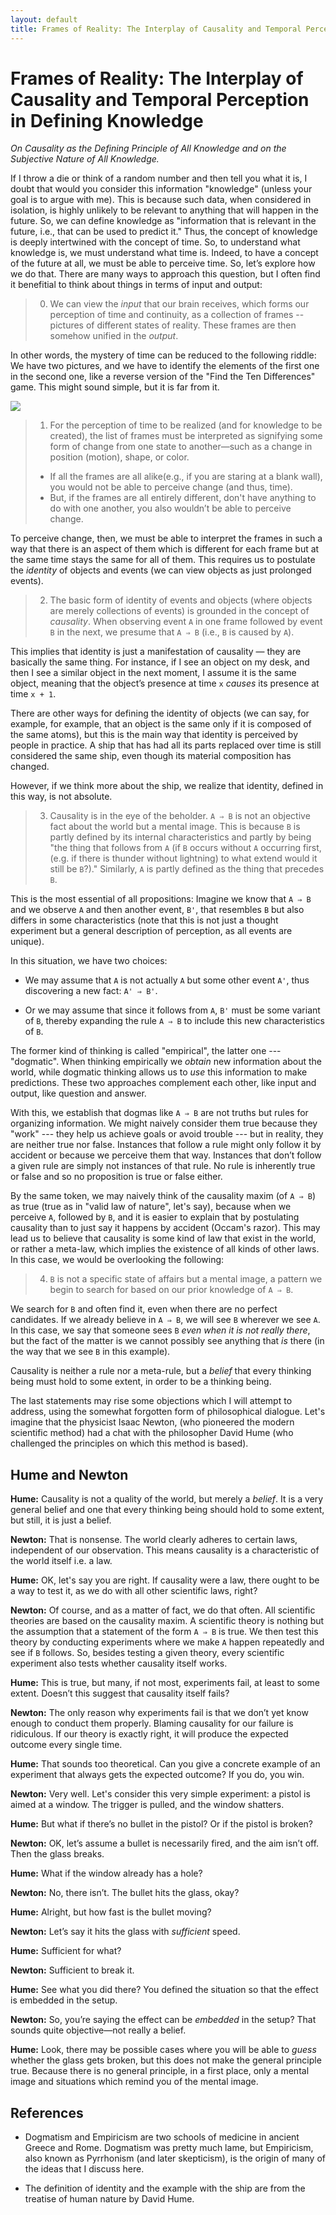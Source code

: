 ```yaml
---
layout: default
title: Frames of Reality: The Interplay of Causality and Temporal Perception in Defining Knowledge
---
```


# Frames of Reality: The Interplay of Causality and Temporal Perception in Defining Knowledge

_On Causality as the Defining Principle of All Knowledge and on the Subjective Nature of All Knowledge._

If I throw a die or think of a random number and then tell you what it is, I doubt that would you consider this information "knowledge" (unless your goal is to argue with me). This is because such data, when considered in isolation, is highly unlikely to be relevant to anything that will happen in the future. So, we can define knowledge as "information that is relevant in the future, i.e., that can be used to predict it." Thus, the concept of knowledge is deeply intertwined with the concept of time. So, to understand what knowledge is, we must understand what time is. Indeed, to have a concept of the future at all, we must be able to perceive time. So, let’s explore how we do that. There are many ways to approach this question, but I often find it benefitial to think about things in terms of input and output:

> 0.  We can view the _input_ that our brain receives, which forms our perception of time and continuity, as a collection of frames -- pictures of different states of reality. These frames are then somehow unified in the _output_.

In other words, the mystery of time can be reduced to the following riddle: We have two pictures, and we have to identify the elements of the first one in the second one, like a reverse version of the "Find the Ten Differences" game. This might sound simple, but it is far from it.

![](_images/pictures.png)

> 1.  For the perception of time to be realized (and for knowledge to be created), the list of frames must be interpreted as signifying some form of change from one state to another—such as a change in position (motion), shape, or color.
>
> - If all the frames are all alike(e.g., if you are staring at a blank wall), you would not be able to perceive change (and thus, time).
> - But, if the frames are all entirely different, don't have anything to do with one another, you also wouldn’t be able to perceive change.

To perceive change, then, we must be able to interpret the frames in such a way that there is an aspect of them which is different for each frame but at the same time stays the same for all of them. This requires us to postulate the _identity_ of objects and events (we can view objects as just prolonged events).

> 2. The basic form of identity of events and objects (where objects are merely collections of events) is grounded in the concept of _causality_. When observing event `A` in one frame followed by event `B` in the next, we presume that `A ⇒ B` (i.e., `B` is caused by `A`).

This implies that identity is just a manifestation of causality — they are basically the same thing. For instance, if I see an object on my desk, and then I see a similar object in the next moment, I assume it is the same object, meaning that the object’s presence at time `x` _causes_ its presence at time `x + 1`.

There are other ways for defining the identity of objects (we can say, for example, for example, that an object is the same only if it is composed of the same atoms), but this is the main way that identity is perceived by people in practice.
A ship that has had all its parts replaced over time is still considered the same ship, even though its material composition has changed.

However, if we think more about the ship, we realize that identity, defined in this way, is not absolute.

> 3. Causality is in the eye of the beholder. `A ⇒ B` is not an objective fact about the world but a mental image. This is because `B` is partly defined by its internal characteristics and partly by being "the thing that follows from `A` (if `B` occurs without `A` occurring first, (e.g. if there is thunder without lightning) to what extend would it still be `B`?)." Similarly, `A` is partly defined as the thing that precedes `B`.

This is the most essential of all propositions: Imagine we know that `A ⇒ B` and we observe `A` and then another event, `B'`, that resembles `B` but also differs in some characteristics (note that this is not just a thought experiment but a general description of perception, as all events are unique).

In this situation, we have two choices:

- We may assume that `A` is not actually `A` but some other event `A'`, thus discovering a new fact: `A' ⇒ B'`.

- Or we may assume that since it follows from `A`, `B'` must be some variant of `B`, thereby expanding the rule `A ⇒ B` to include this new characteristics of `B`.

The former kind of thinking is called "empirical", the latter one --- "dogmatic". When thinking empirically we _obtain_ new information about the world, while dogmatic thinking allows us to _use_ this information to make predictions. These two approaches complement each other, like input and output, like question and answer.

With this, we establish that dogmas like `A ⇒ B` are not truths but rules for organizing information. We might naively consider them true because they "work" --- they help us achieve goals or avoid trouble --- but in reality, they are neither true nor false. Instances that follow a rule might only follow it by accident or because we perceive them that way. Instances that don’t follow a given rule are simply not instances of that rule. No rule is inherently true or false and so no proposition is true or false either.

By the same token, we may naively think of the causality maxim (of `A ⇒ B`) as true (true as in "valid law of nature", let's say), because when we perceive `A`, followed by `B`, and it is easier to explain that by postulating causality than to just say it happens by accident (Occam's razor). This may lead us to believe that causality is some kind of law that exist in the world, or rather a meta-law, which implies the existence of all kinds of other laws. In this case, we would be overlooking the following:

> 4. `B` is not a specific state of affairs but a mental image, a pattern we begin to search for based on our prior knowledge of `A ⇒ B`.

We search for `B` and often find it, even when there are no perfect candidates. If we already believe in `A ⇒ B`, we will see `B` wherever we see `A`. In this case, we say that someone sees `B` _even when it is not really there_, but the fact of the matter is we cannot possibly see anything that _is_ there (in the way that we see `B` in this example).

Causality is neither a rule nor a meta-rule, but a _belief_ that every thinking being must hold to some extent, in order to be a thinking being.

The last statements may rise some objections which I will attempt to address, using the somewhat forgotten form of philosophical dialogue. Let's imagine that the physicist Isaac Newton, (who pioneered the modern scientific method) had a chat with the philosopher David Hume (who challenged the principles on which this method is based).

## **Hume and Newton**

**Hume:** Causality is not a quality of the world, but merely a _belief_. It is a very general belief and one that every thinking being should hold to some extent, but still, it is just a belief.

**Newton:** That is nonsense. The world clearly adheres to certain laws, independent of our observation. This means causality is a characteristic of the world itself i.e. a law.

**Hume:** OK, let's say you are right. If causality were a law, there ought to be a way to test it, as we do with all other scientific laws, right?

**Newton:** Of course, and as a matter of fact, we do that often. All scientific theories are based on the causality maxim. A scientific theory is nothing but the assumption that a statement of the form `A ⇒ B` is true. We then test this theory by conducting experiments where we make `A` happen repeatedly and see if `B` follows. So, besides testing a given theory, every scientific experiment also tests whether causality itself works.

**Hume:** This is true, but many, if not most, experiments fail, at least to some extent. Doesn’t this suggest that causality itself fails?

**Newton:** The only reason why experiments fail is that we don’t yet know enough to conduct them properly. Blaming causality for our failure is ridiculous. If our theory is exactly right, it will produce the expected outcome every single time.

**Hume:** That sounds too theoretical. Can you give a concrete example of an experiment that always gets the expected outcome? If you do, you win.

**Newton:** Very well. Let's consider this very simple experiment: a pistol is aimed at a window. The trigger is pulled, and the window shatters.

**Hume:** But what if there’s no bullet in the pistol? Or if the pistol is broken?

**Newton:** OK, let’s assume a bullet is necessarily fired, and the aim isn’t off. Then the glass breaks.

**Hume:** What if the window already has a hole?

**Newton:** No, there isn’t. The bullet hits the glass, okay?

**Hume:** Alright, but how fast is the bullet moving?

**Newton:** Let’s say it hits the glass with _sufficient_ speed.

**Hume:** Sufficient for what?

**Newton:** Sufficient to break it.

**Hume:** See what you did there? You defined the situation so that the effect is embedded in the setup.

**Newton:** So, you’re saying the effect can be _embedded_ in the setup? That sounds quite objective—not really a belief.

**Hume:** Look, there may be possible cases where you will be able to _guess_ whether the glass gets broken, but this does not make the general principle true. Because there is no general principle, in a first place, only a mental image and situations which remind you of the mental image.

## References

- Dogmatism and Empiricism are two schools of medicine in ancient Greece and Rome. Dogmatism was pretty much lame, but Empiricism, also known as Pyrrhonism (and later skepticism), is the origin of many of the ideas that I discuss here.

- The definition of identity and the example with the ship are from the treatise of human nature by David Hume.
